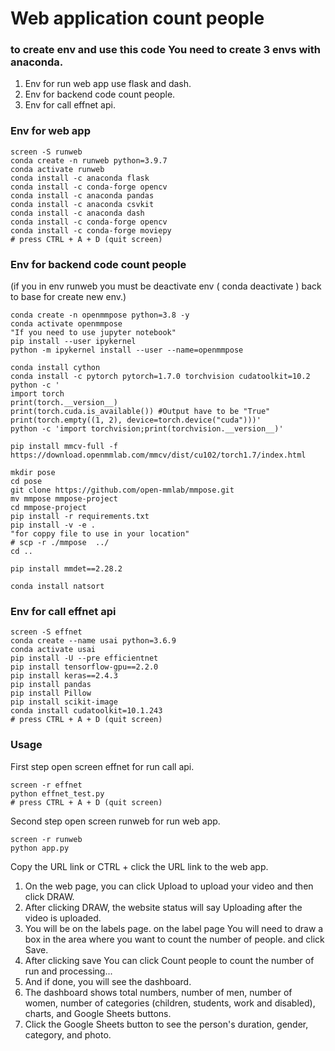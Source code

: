 # Web application count people
### to create env and use this code You need to create 3 envs with anaconda. 
1. Env for run web app use flask and dash.
2. Env for backend code count people.
3. Env for call effnet api.

### Env for web app
```
screen -S runweb
conda create -n runweb python=3.9.7
conda activate runweb
conda install -c anaconda flask
conda install -c conda-forge opencv
conda install -c anaconda pandas
conda install -c anaconda csvkit
conda install -c anaconda dash
conda install -c conda-forge opencv
conda install -c conda-forge moviepy
# press CTRL + A + D (quit screen)
```
### Env for backend code count people
(if you in env runweb you must be deactivate env ( conda deactivate ) back to base for create new env.)
```
conda create -n openmmpose python=3.8 -y
conda activate openmmpose
"If you need to use jupyter notebook"
pip install --user ipykernel
python -m ipykernel install --user --name=openmmpose

conda install cython
conda install -c pytorch pytorch=1.7.0 torchvision cudatoolkit=10.2
python -c '
import torch
print(torch.__version__)
print(torch.cuda.is_available()) #Output have to be "True"
print(torch.empty((1, 2), device=torch.device("cuda")))'
python -c 'import torchvision;print(torchvision.__version__)'

pip install mmcv-full -f https://download.openmmlab.com/mmcv/dist/cu102/torch1.7/index.html

mkdir pose
cd pose
git clone https://github.com/open-mmlab/mmpose.git
mv mmpose mmpose-project 
cd mmpose-project
pip install -r requirements.txt
pip install -v -e .
"for coppy file to use in your location"
# scp -r ./mmpose  ../
cd ..

pip install mmdet==2.28.2

conda install natsort
```
### Env for call effnet api
```
screen -S effnet
conda create --name usai python=3.6.9
conda activate usai
pip install -U --pre efficientnet
pip install tensorflow-gpu==2.2.0
pip install keras==2.4.3
pip install pandas
pip install Pillow
pip install scikit-image
conda install cudatoolkit=10.1.243
# press CTRL + A + D (quit screen)
```
### Usage
First step open screen effnet for run call api.
```
screen -r effnet
python effnet_test.py
# press CTRL + A + D (quit screen)
```
Second step open screen runweb for run web app.
```
screen -r runweb
python app.py
```
Copy the URL link or CTRL + click the URL link to the web app.
1. On the web page, you can click Upload to upload your video and then click DRAW.
2. After clicking DRAW, the website status will say Uploading after the video is uploaded.
3. You will be on the labels page. on the label page You will need to draw a box in the area where you want to count the number of people. and click Save.
4. After clicking save You can click Count people to count the number of run and processing...
5. And if done, you will see the dashboard.
6. The dashboard shows total numbers, number of men, number of women, number of categories (children, students, work and disabled), charts, and Google Sheets buttons.
7. Click the Google Sheets button to see the person's duration, gender, category, and photo.

